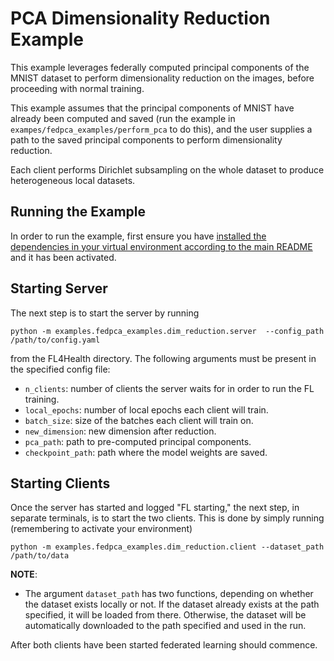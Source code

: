 # PCA Dimensionality Reduction Example
This example leverages federally computed principal components of the MNIST dataset to perform dimensionality reduction on the images, before proceeding with normal training.

This example assumes that the principal components of MNIST have already been computed and saved (run the example in `exampes/fedpca_examples/perform_pca` to do this), and the user supplies a path to the saved principal components to perform dimensionality reduction.

Each client performs Dirichlet subsampling on the whole dataset to produce heterogeneous local datasets.

## Running the Example
In order to run the example, first ensure you have [installed the dependencies in your virtual environment according to the main README](/README.md#development-requirements) and it has been activated.

## Starting Server

The next step is to start the server by running
```
python -m examples.fedpca_examples.dim_reduction.server  --config_path /path/to/config.yaml
```
from the FL4Health directory. The following arguments must be present in the specified config file:
* `n_clients`: number of clients the server waits for in order to run the FL training.
* `local_epochs`: number of local epochs each client will train.
* `batch_size`: size of the batches each client will train on.
* `new_dimension`: new dimension after reduction.
* `pca_path`: path to pre-computed principal components.
* `checkpoint_path`: path where the model weights are saved.
## Starting Clients

Once the server has started and logged "FL starting," the next step, in separate terminals, is to start the two
clients. This is done by simply running (remembering to activate your environment)
```
python -m examples.fedpca_examples.dim_reduction.client --dataset_path /path/to/data
```
**NOTE**:

* The argument `dataset_path` has two functions, depending on whether the dataset exists locally or not. If
the dataset already exists at the path specified, it will be loaded from there. Otherwise, the dataset will be
automatically downloaded to the path specified and used in the run.

After both clients have been started federated learning should commence.

